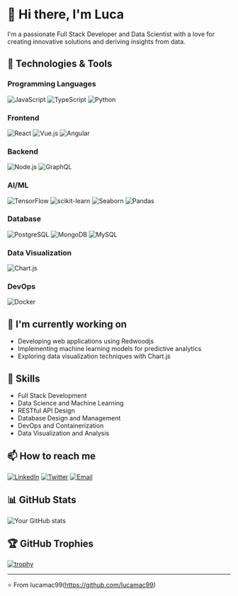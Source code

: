# 👋 Hi there, I'm Luca

I'm a passionate Full Stack Developer and Data Scientist with a love for creating innovative solutions and deriving insights from data.

## 🚀 Technologies & Tools

### Programming Languages
![JavaScript](https://img.shields.io/badge/-JavaScript-F7DF1E?style=flat-square&logo=javascript&logoColor=black)
![TypeScript](https://img.shields.io/badge/-TypeScript-3178C6?style=flat-square&logo=typescript&logoColor=white)
![Python](https://img.shields.io/badge/-Python-3776AB?style=flat-square&logo=python&logoColor=white)

### Frontend
![React](https://img.shields.io/badge/-React-61DAFB?style=flat-square&logo=react&logoColor=black)
![Vue.js](https://img.shields.io/badge/-Vue.js-4FC08D?style=flat-square&logo=vue.js&logoColor=white)
![Angular](https://img.shields.io/badge/-Angular-DD0031?style=flat-square&logo=angular&logoColor=white)

### Backend
![Node.js](https://img.shields.io/badge/-Node.js-339933?style=flat-square&logo=node.js&logoColor=white)
![GraphQL](https://img.shields.io/badge/-GraphQL-E10098?style=flat-square&logo=graphql&logoColor=white)

### AI/ML
![TensorFlow](https://img.shields.io/badge/-TensorFlow-FF6F00?style=flat-square&logo=tensorflow&logoColor=white)
![scikit-learn](https://img.shields.io/badge/-scikit_learn-F7931E?style=flat-square&logo=scikit-learn&logoColor=white)
![Seaborn](https://img.shields.io/badge/-Seaborn-3776AB?style=flat-square&logo=python&logoColor=white)
![Pandas](https://img.shields.io/badge/-Pandas-150458?style=flat-square&logo=pandas&logoColor=white)

### Database
![PostgreSQL](https://img.shields.io/badge/-PostgreSQL-336791?style=flat-square&logo=postgresql&logoColor=white)
![MongoDB](https://img.shields.io/badge/-MongoDB-47A248?style=flat-square&logo=mongodb&logoColor=white)
![MySQL](https://img.shields.io/badge/-MySQL-4479A1?style=flat-square&logo=mysql&logoColor=white)

### Data Visualization
![Chart.js](https://img.shields.io/badge/-Chart.js-FF6384?style=flat-square&logo=chart.js&logoColor=white)

### DevOps
![Docker](https://img.shields.io/badge/-Docker-2496ED?style=flat-square&logo=docker&logoColor=white)

## 🔭 I'm currently working on

- Developing web applications using Redwoodjs
- Implementing machine learning models for predictive analytics
- Exploring data visualization techniques with Chart.js

## 💼 Skills

- Full Stack Development
- Data Science and Machine Learning
- RESTful API Design
- Database Design and Management
- DevOps and Containerization
- Data Visualization and Analysis

## 📫 How to reach me

[![LinkedIn](https://img.shields.io/badge/-LinkedIn-0077B5?style=flat-square&logo=linkedin&logoColor=white)](https://www.linkedin.com/in/luca-maccacaro-00712b201/)
[![Twitter](https://img.shields.io/badge/-X-1DA1F2?style=flat-square&logo=x&logoColor=white)](https://x.com/maccacaroluca)
[![Email](https://img.shields.io/badge/-Email-D14836?style=flat-square&logo=gmail&logoColor=white)](mailto:mac99.luca@gmail.com)

## 📊 GitHub Stats

![Your GitHub stats](https://github-readme-stats.vercel.app/api?username=yourusername&show_icons=true&theme=radical)

<!--  ## 🌟 Featured Projects

### Project 1: [Project Name]
Brief description of the project.

### Project 2: [Project Name]
Brief description of the project. -->

## 🏆 GitHub Trophies

[![trophy](https://github-profile-trophy.vercel.app/?username=yourusername&theme=onedark)](https://github.com/ryo-ma/github-profile-trophy)

---

⭐️ From lucamac99(https://github.com/lucamac99)
